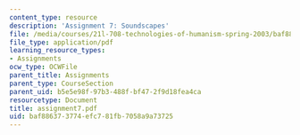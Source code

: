 ```yaml
---
content_type: resource
description: 'Assignment 7: Soundscapes'
file: /media/courses/21l-708-technologies-of-humanism-spring-2003/baf886373774efc781fb7058a9a73725_assignment7.pdf
file_type: application/pdf
learning_resource_types:
- Assignments
ocw_type: OCWFile
parent_title: Assignments
parent_type: CourseSection
parent_uid: b5e5e98f-97b3-488f-bf47-2f9d18fea4ca
resourcetype: Document
title: assignment7.pdf
uid: baf88637-3774-efc7-81fb-7058a9a73725
---
```

